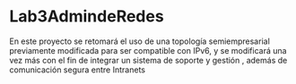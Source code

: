 # Lab3AdmindeRedes
En este proyecto se retomará el uso de una topología semiempresarial previamente modificada para ser compatible con IPv6, y se modificará una vez más con el fin de integrar un sistema de soporte y gestión , además de comunicación segura entre Intranets
